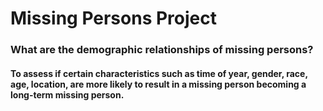 # Missing Persons Project

### What are the demographic relationships of missing persons?  

#### To assess if certain characteristics such as time of year, gender, race, age, location, are more likely to result in a missing person becoming a long-term missing person.

